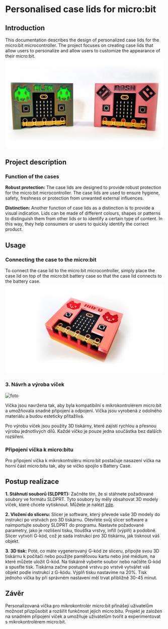 # Personalised case lids for micro:bit

## Introduction
This documentation describes the design of personalized case lids for the micro:bit microcontroller. The project focuses on creating case lids that allow users to personalize and allow users to customize the appearance of their micro:bit.
![foto](https://github.com/pslib-cz/2022-p2a-mme-pppp-JanHousa/blob/53c3eedb7173626aad6c0da48177d6dc600486d4/presentation/thumbnail_photo.jpg)


## Project description

### Function of the cases
**Robust protection:** The case lids are designed to provide robust protection for the micro:bit microcontroller. The case lids are used to ensure hygiene, safety, freshness or protection from unwanted external influences.

**Distinction:** Another function of case lids as a distinction is to provide a visual indication. Lids can be made of different colours, shapes or patterns to distinguish them from other lids or to identify a certain type of content. In this way, they help consumers or users to quickly identify the correct product.

## Usage
### Connecting the case to the micro:bit
To connect the case lid to the micro:bit microcontroller, simply place the case lid on top of the micro:bit battery case so that the case lid connects to the battery case.
![foto](https://github.com/pslib-cz/2022-p2a-mme-pppp-JanHousa/blob/798ab46735120d5c9d8dcf407253a5132db58061/presentation/battery_case_photo.jpg)

### 3. Návrh a výroba víček
![foto](https://github.com/pslib-cz/2022-p2a-mme-pppp-JanHousa/assets/53347386/2956be94-d932-4d4f-af16-823b7012e6fd)

Víčka jsou navržena tak, aby byla kompatibilní s mikrokontrolérem micro:bit a umožňovala snadné připojení a odpojení. Víčka jsou vyrobená z odolného materiálu a budou esteticky přitažlivá.

Pro výrobu víček jsou použity 3D tiskárny, které zajistí rychlou a přesnou výrobu jednotlivých dílů. Každé víčko je pouze jedna součástka bez dalších rozšíření.



### Připojení víčka k micro:bitu
Pro připojení víčka k mikrokontroléru micro:bit postačuje nasazení víčka na horní část micro:bitu tak, aby se víčko spojilo s Battery Case.

## Postup realizace
**1. Stáhnutí souborů (SLDPRT):** Začněte tím, že si stáhnete požadované soubory ve formátu SLDPRT. Tyto soubory by měly obsahovat 3D modely víček, které chcete vytisknout. Můžete je nalézt [zde](https://github.com/pslib-cz/2022-p2a-mme-pppp-JanHousa/tree/main/sldprt%20realizace).

**2. Vložení do sliceru:** Slicer je software, který převede vaše 3D modely do instrukcí po vrstvách pro 3D tiskárnu. Otevřete svůj slicer software a naimportujte soubory SLDPRT do programu. Nastavte požadované parametry, jako je rozlišení tisku, tloušťka vrstvy, infill (výplň) a podobně. Slicer vytvoří G-kód, což je sada instrukcí pro 3D tiskárnu, jak tisknout váš objekt.

**3. 3D tisk:** Poté, co máte vygenerovaný G-kód ze sliceru, připojte svou 3D tiskárnu k počítači nebo použijte paměťovou kartu nebo jiné médium, na které můžete uložit G-kód. Na tiskárně vyberte soubor nebo načtěte G-kód a spusťte tisk. Tiskárna začne postupně vrstvu po vrstvě vytvářet váš objekt podle instrukcí z G-kódu.
Výplň tisku nastavíme na 20%.
Tisk jednoho víčka by při správném nastavení měl trvat přibližně 30-45 minut.

## Závěr

Personalizovaná víčka pro mikrokontrolér micro:bit přinášejí uživatelům možnost přizpůsobit a rozšířit funkčnost jejich micro:bitu. Projekt je založen na snadném připojení víček a umožňuje uživatelům tvořit a experimentovat s mikrokontrolérem micro:bit.
